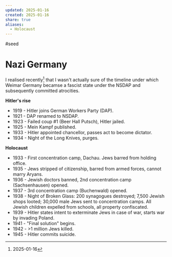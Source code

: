```yaml
---
updated: 2025-01-16
created: 2025-01-16
share: true
aliases:
  - Holocaust
---
```

#seed
# Nazi Germany
I realised recently[^1] that I wasn't actually sure of the timeline under which Weimar Germany becamse a fascist state under the NSDAP and subsequently committed atrocities.

**Hitler's rise**
- 1919 - Hitler joins German Workers Party (DAP).
- 1921 - DAP renamed to NSDAP.
- 1923 - Failed coup #1 (Beer Hall Putsch), Hitler jailed.
- 1925 - Mein Kampf published.
- 1933 - Hitler appointed chancellor, passes act to become dictator.
- 1934 - Night of the Long Knives, purges.

**Holocaust**
- 1933 - First concentration camp, Dachau. Jews barred from holding office.
- 1935 - Jews stripped of citizenship, barred from armed forces, cannot marry Aryans.
- 1936 - Jewish doctors banned, 2nd concentration camp (Sachsenhausen) opened.
- 1937 - 3rd concentration camp (Buchenwald) opened.
- 1938 - Night of Broken Glass: 200 synagogues destroyed; 7,500 Jewish shops looted; 30,000 male Jews sent to concentration camps. All Jewish children expelled from schools, all property confiscated.
- 1939 - Hitler states intent to exterminate Jews in case of war, starts war by invading Poland.
- 1941 - "Final solution" begins.
- 1942 - >1 million Jews killed.
- 1945 - Hitler commits suicide.

[^1]: 2025-01-16